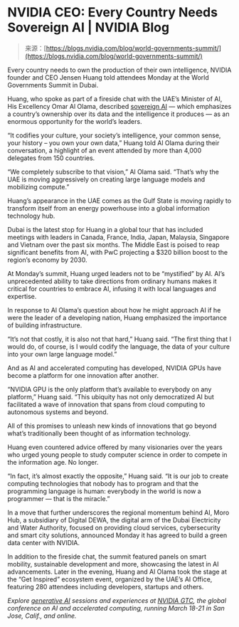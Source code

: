 <!--yml
category: 未分类
date: 2024-05-27 14:47:14
-->

# NVIDIA CEO: Every Country Needs Sovereign AI | NVIDIA Blog

> 来源：[https://blogs.nvidia.com/blog/world-governments-summit/](https://blogs.nvidia.com/blog/world-governments-summit/)

 Every country needs to own the production of their own intelligence, NVIDIA founder and CEO Jensen Huang told attendees Monday at the World Governments Summit in Dubai.

Huang, who spoke as part of a fireside chat with the UAE’s Minister of AI, His Excellency Omar Al Olama, described [sovereign AI](https://blogs.nvidia.com/blog/what-is-sovereign-ai/) — which emphasizes a country’s ownership over its data and the intelligence it produces — as an enormous opportunity for the world’s leaders.

“It codifies your culture, your society’s intelligence, your common sense, your history – you own your own data,” Huang told Al Olama during their conversation, a highlight of an event attended by more than 4,000 delegates from 150 countries.

“We completely subscribe to that vision,” Al Olama said. “That’s why the UAE is moving aggressively on creating large language models and mobilizing compute.”

Huang’s appearance in the UAE comes as the Gulf State is moving rapidly to transform itself from an energy powerhouse into a global information technology hub.

Dubai is the latest stop for Huang in a global tour that has included meetings with leaders in Canada, France, India, Japan, Malaysia, Singapore and Vietnam over the past six months.
The Middle East is poised to reap significant benefits from AI, with PwC projecting a $320 billion boost to the region’s economy by 2030.

At Monday’s summit, Huang urged leaders not to be “mystified” by AI. AI’s unprecedented ability to take directions from ordinary humans makes it critical for countries to embrace AI, infusing it with local languages and expertise.

In response to Al Olama’s question about how he might approach AI if he were the leader of a developing nation, Huang emphasized the importance of building infrastructure.

“It’s not that costly, it is also not that hard,” Huang said. “The first thing that I would do, of course, is I would codify the language, the data of your culture into your own large language model.”

And as AI and accelerated computing has developed, NVIDIA GPUs have become a platform for one innovation after another.

“NVIDIA GPU is the only platform that’s available to everybody on any platform,” Huang said. “This ubiquity has not only democratized AI but facilitated a wave of innovation that spans from cloud computing to autonomous systems and beyond.

All of this promises to unleash new kinds of innovations that go beyond what’s traditionally been thought of as information technology.

Huang even countered advice offered by many visionaries over the years who urged young people to study computer science in order to compete in the information age. No longer.

“In fact, it’s almost exactly the opposite,” Huang said. “It is our job to create computing technologies that nobody has to program and that the programming language is human: everybody in the world is now a programmer — that is the miracle.”

In a move that further underscores the regional momentum behind AI, Moro Hub, a subsidiary of Digital DEWA, the digital arm of the Dubai Electricity and Water Authority, focused on providing cloud services, cybersecurity and smart city solutions, announced Monday it has agreed to build a green data center with NVIDIA.

In addition to the fireside chat, the summit featured panels on smart mobility, sustainable development and more, showcasing the latest in AI advancements. Later in the evening, Huang and Al Olama took the stage at the “Get Inspired” ecosystem event, organized by the UAE’s AI Office, featuring 280 attendees including developers, startups and others.

*Explore [generative AI](https://www.nvidia.com/gtc/sessions/generative-ai/?nvid=nv-int-txtad-141445 "Original URL: https://www.nvidia.com/gtc/sessions/generative-ai/?nvid=nv-int-txtad-141445 Click to follow link.") sessions and experiences at [NVIDIA GTC](https://www.nvidia.com/gtc/), the global conference on AI and accelerated computing, running March 18-21 in San Jose, Calif., and online.*